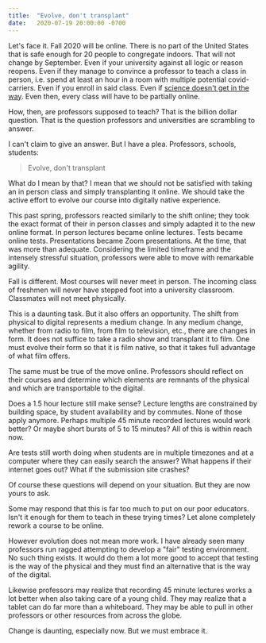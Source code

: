 ```yaml
---
title:  "Evolve, don't transplant"
date:   2020-07-19 20:00:00 -0700
---
```


Let's face it. Fall 2020 will be online. There is no part of the
United States that is safe enough for 20 people to congregate
indoors. That will not change by September. Even if your university
against all logic or reason reopens. Even if they manage to convince a
professor to teach a class in person, i.e. spend at least an hour in a
room with multiple potential covid-carriers. Even if you enroll in
said class. Even if [science doesn't get in the
way](https://www.washingtonpost.com/video/politics/mcenany-on-school-reopenings-the-science-should-not-stand-in-the-way-of-this/2020/07/16/37364336-77d1-4cae-877c-8442cc79d810_video.html). Even
then, every class will have to be partially online.

How, then, are professors supposed to teach? That is the billion
dollar question. That is the question professors and universities are
scrambling to answer.

I can't claim to give an answer. But I have a plea. Professors,
schools, students:

> Evolve, don't transplant

What do I mean by that? I mean that we should not be satisfied with
taking an in person class and simply transplanting it online. We
should take the active effort to evolve our course into digitally
native experience.

This past spring, professors reacted similarly to the shift
online; they took the exact format of their in person classes and
simply adapted it to the new online format. In person lectures became
online lectures. Tests became online tests. Presentations became Zoom
presentations. At the time, that was more than adequate. Considering
the limited timeframe and the intensely stressful situation,
professors were able to move with remarkable agility.

Fall is different. Most courses will never meet in person. The
incoming class of freshmen will never have stepped foot into a
university classroom. Classmates will not meet physically.

This is a daunting task. But it also offers an opportunity. The shift
from physical to digital represents a medium change. In any medium
change, whether from radio to film, from film to television, etc.,
there are changes in form. It does not suffice to take a radio show
and transplant it to film. One must evolve their form so that it is film
native, so that it takes full advantage of what film offers.

The same must be true of the move online. Professors should reflect on
their courses and determine which elements are remnants of the
physical and which are transportable to the digital.

Does a 1.5 hour lecture still make sense? Lecture lengths are
constrained by building space, by student availability and by
commutes. None of those apply anymore. Perhaps multiple 45 minute
recorded lectures would work better? Or maybe short bursts of 5 to 15
minutes? All of this is within reach now.

Are tests still worth doing when students are in multiple timezones
and at a computer where they can easily search the answer? What
happens if their internet goes out? What if the submission site
crashes?

Of course these questions will depend on your situation. But they are
now yours to ask.

Some may respond that this is far too much to put on our poor
educators. Isn't it enough for them to teach in these trying times?
Let alone completely rework a course to be online.

However evolution does not mean more work. I have already seen many
professors run ragged attempting to develop a "fair" testing
environment. No such thing exists. It would do them a lot more good to
accept that testing is the way of the physical and they must find an
alternative that is the way of the digital.

Likewise professors may realize that recording 45 minute lectures
works a lot better when also taking care of a young child. They may
realize that a tablet can do far more than a whiteboard. They may be
able to pull in other professors or other resources from across the
globe.

Change is daunting, especially now. But we must embrace it.
